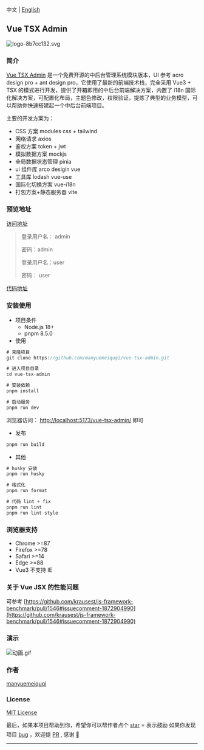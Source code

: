 中文 | [English](https://manyuemeiquqi.github.io/vue-tsx-admin/)

## Vue TSX Admin

![logo-8b7cc132.svg](https://cdn.nlark.com/yuque/0/2024/svg/22817409/1704071810855-a476e977-aa08-4521-9072-25398ea3cc29.svg#clientId=u14b4c0c0-88b6-4&from=drop&id=uc834b898&originHeight=64&originWidth=64&originalType=binary&ratio=1&rotation=0&showTitle=false&size=3466&status=done&style=none&taskId=u4e913108-1538-44fd-826a-f6da0e4e91e&title=)

### 简介

[Vue TSX Admin](https://github.com/manyuemeiquqi/vue-tsx-admin) 是一个免费开源的中后台管理系统模块版本，UI 参考 acro design pro + ant design pro，它使用了最新的前端技术栈，完全采用 Vue3 + TSX 的模式进行开发，提供了开箱即用的中后台前端解决方案，内置了 i18n 国际化解决方案，可配置化布局，主题色修改，权限验证，提炼了典型的业务模型，可以帮助你快速搭建起一个中后台前端项目。

主要的开发方案为：

- CSS 方案 modules css + tailwind
- 网络请求 axios
- 鉴权方案 token + jwt
- 模拟数据方案 mockjs
- 全局数据状态管理 pinia
- ui 组件库 arco desigin vue
- 工具库 lodash vue-use
- 国际化切换方案 vue-i18n
- 打包方案+静态服务器 vite

### 预览地址

[访问地址](https://manyuemeiquqi.github.io/vue-tsx-admin/)

> 登录用户名： admin
>
> 密码：admin
>
> 登录用户名：user
>
> 密码： user

[代码地址](https://github.com/manyuemeiquqi/vue-tsx-admin)

### 安装使用

- 项目条件
  - Node.js 18+
  - pnpm 8.5.0
- 使用

```javascript
# 克隆项目
git clone https://github.com/manyuemeiquqi/vue-tsx-admin.git

# 进入项目目录
cd vue-tsx-admin

# 安装依赖
pnpm install

# 启动服务
pnpm run dev
```

浏览器访问： [http://localhost:5173/vue-tsx-admin/](http://localhost:5173/vue-tsx-admin/) 即可

- 发布

```javascript
pnpm run build
```

- 其他

```javascript
# husky 安装
pnpm run husky

# 格式化
pnpm run format

# 代码 lint + fix
pnpm run lint
pnpm run lint-style

```

### 浏览器支持

- Chrome >=87
- Firefox >=78
- Safari >=14
- Edge >=88
- Vue3 不支持 IE

### 关于 Vue JSX 的性能问题

可参考 [https://github.com/krausest/js-framework-benchmark/pull/1546#issuecomment-1872904990](https://github.com/krausest/js-framework-benchmark/pull/1546#issuecomment-1872904990)

### 演示

![动画.gif](https://cdn.nlark.com/yuque/0/2024/gif/22817409/1704072677179-76719f50-5e8a-4f7f-aaab-b1e3952ef6d5.gif#averageHue=%23d5c9b1&clientId=uf128b628-9083-4&from=drop&id=u79f05bb4&originHeight=1007&originWidth=1919&originalType=binary&ratio=1&rotation=0&showTitle=false&size=2616308&status=done&style=none&taskId=u01bc0557-2a52-4e92-8d81-02530d08ada&title=)

### 作者

[manyuemeiquqi](https://github.com/manyuemeiquqi/vue-tsx-admin/commits?author=manyuemeiquqi)

### License

[MIT License](https://github.com/manyuemeiquqi/vue-tsx-admin?tab=MIT-1-ov-file)

最后，如果本项目帮助到你，希望你可以帮作者点个 [star](https://github.com/manyuemeiquqi/vue-tsx-admin?tab=readme-ov-file) ⭐ 表示鼓励
如果你发现项目 [bug](https://github.com/manyuemeiquqi/vue-tsx-admin/issues) ，欢迎提 [PR](https://github.com/manyuemeiquqi/vue-tsx-admin/pulls) , 感谢 🤞

---
